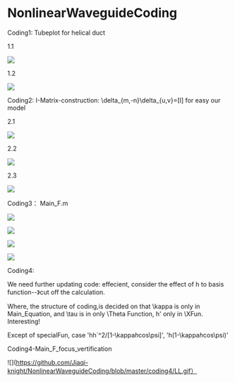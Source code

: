 # NonlinearWaveguideCoding
 

Coding1: Tubeplot for helical duct

1.1

![](https://github.com/Jiaqi-knight/NonlinearWaveguideCoding/blob/master/coding1/tubeplot/RealHelicalDucts.jpg)

1.2

![](https://github.com/Jiaqi-knight/NonlinearWaveguideCoding/blob/master/coding1/tubeplot/HelicalDucts(s).jpg)

Coding2: I-Matrix-construction: \delta_{m,-n}\delta_{u,v}=[I] for easy our model

2.1

![](https://github.com/Jiaqi-knight/NonlinearWaveguideCoding/blob/master/tex/ThetaFun.jpg)

2.2

![](https://github.com/Jiaqi-knight/NonlinearWaveguideCoding/blob/master/tex/XFun.jpg)

2.3

![](https://github.com/Jiaqi-knight/NonlinearWaveguideCoding/blob/master/tex/PsiFun.jpg)

Coding3： Main_F.m


![](https://github.com/Jiaqi-knight/NonlinearWaveguideCoding/blob/master/tex/equation1.JPG)

![](https://github.com/Jiaqi-knight/NonlinearWaveguideCoding/blob/master/tex/Fun2_a.PNG)

![](https://github.com/Jiaqi-knight/NonlinearWaveguideCoding/blob/master/tex/Fun3_ab.PNG)



![](https://github.com/Jiaqi-knight/NonlinearWaveguideCoding/blob/master/tex/Fun3_ab2.PNG)



Coding4: 

We need further updating code: effecient, consider the effect of h to basis function--》cut off the calculation.

Where, the structure of coding,is decided on that \kappa is only in Main_Equation, and \tau is in only \Theta Function, h' only in \XFun.
Interesting!

Except of specialFun,  case 'hh`^2/[1-\kappa*h*cos\psi]',
                       'h(1-\kappa*h*cos\psi)'

Coding4-Main_F_focus_vertification


![](https://github.com/Jiaqi-knight/NonlinearWaveguideCoding/blob/master/coding4/LL.gif）
